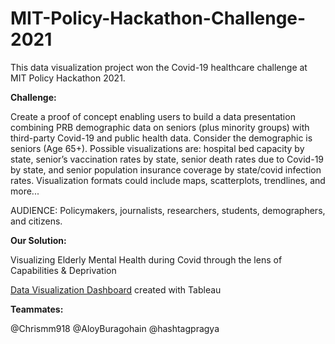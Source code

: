 # MIT-Policy-Hackathon-Challenge-2021
This data visualization project won the Covid-19 healthcare challenge at MIT Policy Hackathon 2021.

**Challenge:**

Create a proof of concept enabling users to build a data presentation combining PRB demographic data on
seniors (plus minority groups) with third-party Covid-19 and public health data. Consider the demographic is
seniors (Age 65+). Possible visualizations are: hospital bed capacity by state, senior’s vaccination rates by
state, senior death rates due to Covid-19 by state, and senior population insurance coverage by state/covid
infection rates. Visualization formats could include maps, scatterplots, trendlines, and more...

AUDIENCE: Policymakers, journalists, researchers, students, demographers, and citizens.

**Our Solution:**

Visualizing Elderly Mental Health during Covid through the lens of Capabilities & Deprivation

[Data Visualization Dashboard](https://public.tableau.com/app/profile/pragya1901/viz/Covid-19MentalHealthonElderlyPeople/Dashboard1?publish=yes) created with Tableau

**Teammates:**

@Chrismm918
@AloyBuragohain
@hashtagpragya
